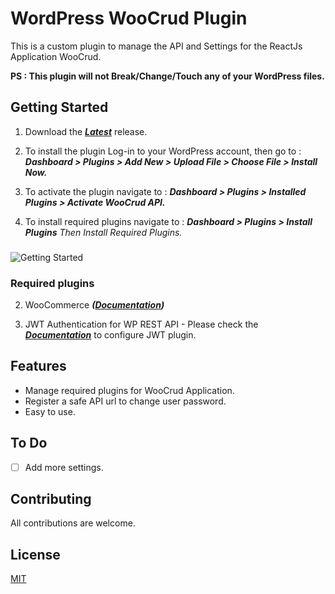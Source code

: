 # WordPress WooCrud Plugin

This is a custom plugin to manage the API and Settings for the ReactJs Application WooCrud.

**PS : This plugin will not Break/Change/Touch any of your WordPress files.**

## [](https://github.com/TR4HIM/woo-crud-plugin#getting-started)Getting Started

1.  Download the  ***[Latest](https://github.com/TR4HIM/woo-crud-plugin/releases/latest)***  release.

2.  To install the plugin Log-in to your WordPress account, then go to :
	 ***Dashboard > Plugins > Add New > Upload File > Choose File > Install Now.***

3.  To activate the plugin navigate to :
	 ***Dashboard > Plugins > Installed Plugins > Activate WooCrud API.***

4.  To install required plugins navigate to :
	 ***Dashboard > Plugins > Install Plugins*** *Then Install Required Plugins.*
###
![Getting Started](https://github.com/TR4HIM/woocrud/blob/master/gif-demo/WooCrud-Plugin-Installation.gif?raw=true)

### [](https://github.com/TR4HIM/woo-crud-plugin#required-plugins)Required plugins

 2.  WooCommerce  ***([Documentation](https://wordpress.org/plugins/woocommerce/))***

 3.  JWT Authentication for WP REST API - Please check the  ***[Documentation](https://wordpress.org/plugins/jwt-authentication-for-wp-rest-api/)***  to configure JWT plugin.

## [](https://github.com/TR4HIM/woo-crud-plugin#features)Features

-   Manage required plugins for WooCrud Application.
-   Register a safe API url to change user password.
-   Easy to use.

## [](https://github.com/TR4HIM/woo-crud-plugin#to-do)To Do

- [ ] Add more settings.

## [](https://github.com/TR4HIM/woo-crud-plugin#contributing)Contributing

All contributions are welcome.

## [](https://github.com/TR4HIM/woo-crud-plugin#license)License

[MIT](https://choosealicense.com/licenses/mit/)
